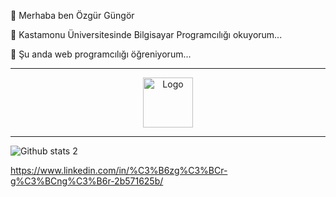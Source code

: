 
 <p> 👋  Merhaba ben  Özgür  Güngör  </p>
 <p> 👀  Kastamonu Üniversitesinde Bilgisayar Programcılığı okuyorum... </p>
 <p> 🌱  Şu anda  web programcılığı öğreniyorum... </p>

<hr>



<p align="center">
<a href="https://www.instagram.com/ozgurgungor.r/" title="Ben aynı zamanda burdayım :) ">
<img src="https://cdn.cdnlogo.com/logos/i/4/instagram.svg" alt="Logo" width="80" height="80" />
</a>



<hr>

![Github stats 2](https://github-readme-stats.vercel.app/api?username=ozgurgungorr&show_icons=true&theme=radical)

https://www.linkedin.com/in/%C3%B6zg%C3%BCr-g%C3%BCng%C3%B6r-2b571625b/
    
